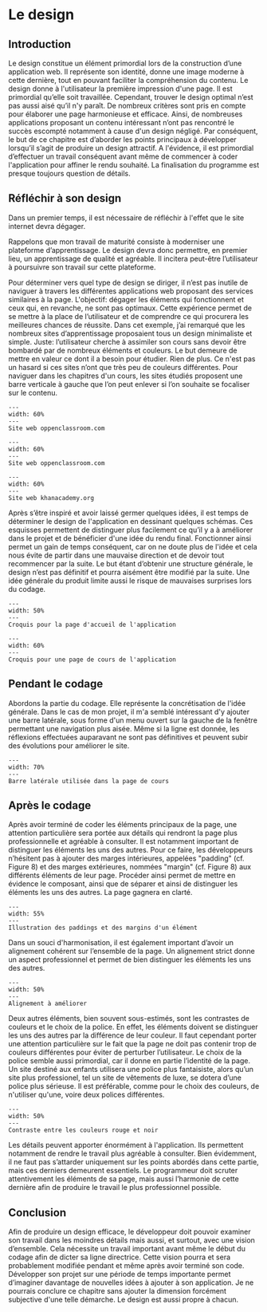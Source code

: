 # Le design
## Introduction
Le design constitue un élément primordial lors de la construction d’une application web. Il représente son identité, donne une image moderne à cette dernière, tout en pouvant faciliter la compréhension du contenu. Le design donne à l'utilisateur la première impression d'une page. Il est primordial qu’elle soit travaillée. Cependant, trouver le design optimal n’est pas aussi aisé qu’il n'y paraît. De nombreux critères sont pris en compte pour élaborer une page harmonieuse et efficace. Ainsi, de nombreuses applications proposant un contenu intéressant n’ont pas rencontré le succès escompté notamment à cause d'un design négligé. Par conséquent, le but de ce chapitre est d’aborder les points principaux à développer lorsqu’il s’agit de produire un design attractif. A l'évidence, il est primordial d’effectuer un travail conséquent avant même de commencer à coder l'application pour affiner le rendu souhaité. La finalisation du programme est presque toujours question de détails. 
## Réfléchir à son design
Dans un premier temps, il est nécessaire de réfléchir à l'effet que le site internet devra dégager.  

Rappelons que mon travail de maturité consiste à moderniser une plateforme d’apprentissage. Le design devra donc permettre, en premier lieu, un apprentissage de qualité et agréable. Il incitera peut-être l’utilisateur à poursuivre son travail sur cette plateforme. 

Pour déterminer vers quel type de design se diriger, il n’est pas inutile de naviguer à travers les différentes applications web proposant des services similaires à la page. L'objectif: dégager les éléments qui fonctionnent et ceux qui, en revanche, ne sont pas optimaux. Cette expérience permet de se mettre à la place de l’utilisateur et de comprendre ce qui procurera les meilleures chances de réussite. Dans cet exemple, j’ai remarqué que les nombreux sites d’apprentissage proposaient tous un design minimaliste et simple. Juste: l’utilisateur cherche à assimiler son cours sans devoir être bombardé par de nombreux éléments et couleurs. Le but demeure de mettre en valeur ce dont il a besoin pour étudier. Rien de plus. Ce n'est pas un hasard si ces sites n’ont que très peu de couleurs différentes. Pour naviguer dans les chapitres d'un cours, les sites étudiés proposent une barre verticale à gauche que l’on peut enlever si l’on souhaite se focaliser sur le contenu.
```{figure} images/openclassroom_1.png
---
width: 60%
---
Site web oppenclassroom.com
```
```{figure} images/openclassroom_2.png
---
width: 60%
---
Site web oppenclassroom.com
```
```{figure} images/khan_1.png
---
width: 60%
---
Site web khanacademy.org
```
Après s’être inspiré et avoir laissé germer quelques idées, il est temps de déterminer le design de l'application en dessinant quelques schémas. Ces esquisses permettent de distinguer plus facilement ce qu’il y a à améliorer dans le projet et de bénéficier d'une idée du rendu final. Fonctionner ainsi permet un gain de temps conséquent, car on ne doute plus de l'idée et cela nous évite de partir dans une mauvaise direction et de devoir tout recommencer par la suite. Le but étant d’obtenir une structure générale, le design n’est pas définitif et pourra aisément être modifié par la suite. Une idée générale du produit limite aussi le risque de mauvaises surprises lors du codage. 


```{figure} images/design_vf.png
---
width: 50%
---
Croquis pour la page d'accueil de l'application
```
```{figure} images/design_2.png
---
width: 60%
---
Croquis pour une page de cours de l'application
```
## Pendant le codage
Abordons la partie du codage. Elle représente la concrétisation de l'idée générale. Dans le cas de mon projet, il m'a semblé intéressant d'y ajouter une barre latérale, sous forme d'un menu ouvert sur la gauche de la fenêtre permettant une navigation plus aisée. Même si la ligne est donnée, les réflexions effectuées auparavant ne sont pas définitives et peuvent subir des évolutions pour améliorer le site. 
```{figure} images/sidebar_screen.png
---
width: 70%
---
Barre latérale utilisée dans la page de cours
```

## Après le codage
 Après avoir terminé de coder les éléments principaux de la page, une attention particulière sera portée aux détails qui rendront la page plus professionnelle et agréable à consulter. Il est notamment important de distinguer les éléments les uns des autres. Pour ce faire, les développeurs n’hésitent pas à ajouter des marges intérieures, appelées "padding" (cf. Figure 8) et des marges extérieures, nommées "margin" (cf. Figure 8) aux différents éléments de leur page. Procéder ainsi permet de mettre en évidence le composant, ainsi que de séparer et ainsi de distinguer les éléments les uns des autres. La page gagnera en clarté.
```{figure} images/padding_marg.png
---
width: 55%
---
Illustration des paddings et des margins d'un élément
```
Dans un souci d'harmonisation, il est également important d’avoir un alignement cohérent sur l’ensemble de la page. Un alignement strict donne un aspect professionnel et permet de bien distinguer les éléments les uns des autres.
```{figure} images/alignement_f.png
---
width: 50%
---
Alignement à améliorer
```
Deux autres éléments, bien souvent sous-estimés, sont les contrastes de couleurs et le choix de la police. En effet, les éléments doivent se distinguer les uns des autres par la différence de leur couleur. Il faut cependant porter une attention particulière sur le fait que la page ne doit pas contenir trop de couleurs différentes pour éviter de perturber l’utilisateur. Le choix de la police semble aussi primordial, car il donne en partie l’identité de la page. Un site destiné aux enfants utilisera une police plus fantaisiste, alors qu’un site plus professionel, tel un site de vêtements de luxe, se dotera d’une police plus sérieuse. Il est préférable, comme pour le choix des couleurs, de n'utiliser qu'une, voire deux polices différentes. 
```{figure} images/contraste.png
---
width: 50%
---
Contraste entre les couleurs rouge et noir
```
Les détails peuvent apporter énormément à l'application. Ils permettent notamment de rendre le travail plus agréable à consulter. Bien évidemment, il ne faut pas s’attarder uniquement sur les points abordés dans cette partie, mais ces derniers demeurent essentiels. Le programmeur doit scruter attentivement les éléments de sa page, mais aussi l’harmonie de cette dernière afin de produire le travail le plus professionnel possible. 
## Conclusion
Afin de produire un design efficace, le développeur doit pouvoir examiner son travail dans les moindres détails mais aussi, et surtout, avec une vision d’ensemble. Cela nécessite un travail important avant même le début du codage afin de dicter sa ligne directrice. Cette vision pourra et sera probablement modifiée pendant et même après avoir terminé son code. Développer son projet sur une période de temps importante permet d’imaginer davantage de nouvelles idées à ajouter à son application. Je ne pourrais conclure ce chapitre sans ajouter la dimension forcément subjective d'une telle démarche. Le design est aussi propre à chacun. 
 